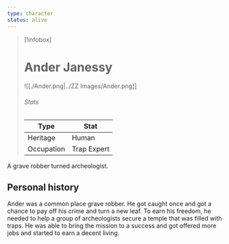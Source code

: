 ```yaml
---
type: character
status: alive
---
```

> [!infobox]
> # Ander Janessy
> ![[./Ander.png|../ZZ Images/Ander.png]]
> ###### Stats
> | Type |  Stat |
> |---|---|
> | Heritage | Human |
> | Occupation | Trap Expert |

A grave robber turned archeologist.

## Personal history

Ander was a common place grave robber. He got caught once and got a chance to pay off his crime and turn a new leaf. To earn his freedom, he needed to help a group of archeologists secure a temple that was filled with traps. He was able to bring the mission to a success and got offered more jobs and started to earn a decent living.
